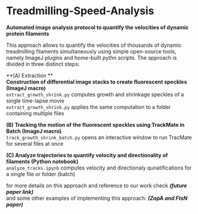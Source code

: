 # Treadmilling-Speed-Analysis
**Automated image analysis protocol to quantify the velocities of dynamic protein filaments**

This approach allows to quantify the velocities of thousands of dynamic treadmilling filaments simultaneously using simple open-source tools, namely ImageJ plugins and home-built pythn scripts. The approach is divided in three distinct steps:

**(A) Extraction ** <br>
**Construction of differential image stacks to create fluorescent speckles (ImageJ macro)** <br>
`extract_growth_shrink.py` computes growth and shrinkage speckles of a single time-lapse movie <br>
`extract_growth_shrink.py` applies the same computation to a folder containing multiple files <br>

**(B) Tracking the motion of the fluorescent speckles using TrackMate in Batch (ImageJ macro)** <br>
`track_growth_shrink_batch.py` opens an interactive window to run TracMate for several files at once <br>
 
**(C) Analyze trajectories to quantify velocity and directionality of filaments (Python notebook)** <br>
`analyze_tracks.ipynb` computes velocity and directionaly qunatifications for a single file or folder (batch) <br>

for more details on this approach and reference to our work check ***(future paper link)*** <br>
and some other examples of implementing this approach: ***(ZapA and FtsN paper)***
